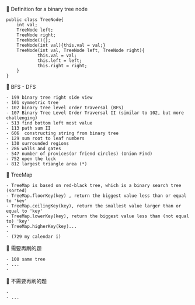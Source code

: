 🌟 Definition for a binary tree node

    public class TreeNode{
        int val;
        TreeNode left;
        TreeNode right;
        TreeNode(){};
        TreeNode(int val){this.val = val;}
        TreeNode(int val, TreeNode left, TreeNode right){
                this.val = val;
                this.left = left;
                this.right = right;
        }
    }


🌟 BFS - DFS
    
    - 199 binary tree right side view 
    - 101 symmetric tree
    - 102 binary tree level order traversal (BFS)
    - 107 Binary Tree Level Order Traversal II (similar to 102, but more challenging)
    - 513 find bottom left most value
    - 113 path sum II 
    - 606  constructing string from binary tree
    - 129 sum root to leaf numbers
    - 130 surrounded regions
    - 286 walls and gates
    - 547 number of provices(or friend circles) (Union Find)
    - 752 open the lock
    - 812 largest triangle area (*)
    
 🌟 TreeMap
    
    - TreeMap is based on red-black tree, which is a binary search tree (sorted)
    - TreeMap.floorKey(key) , return the biggest value less than or equal to 'key'
    - TreeMap.ceilingKey(key), return the smallest value larger than or equal to 'key'
    - TreeMap.lowerKey(key), return the biggest value less than (not equal to) 'key'
    - TreeMap.higherKey(key)...
    - 
    - (729 my calendar i)


🌟 需要再刷的题
    
    - 100 same tree
    - ...
    - 

🌟 不需要再刷的题
    
    - 
    - ...






